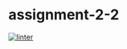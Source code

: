 # assignment-2-2
[![linter](https://github.com/Amanda-Groulx/assignment-2-2/workflows/linter/badge.svg)](https://github.com/marketplace/actions/super-linter) 
